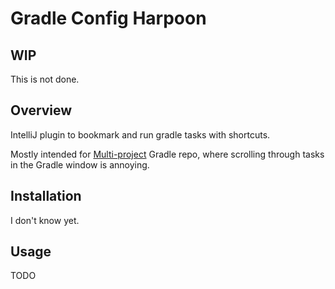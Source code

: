 # Gradle Config Harpoon

## WIP
This is not done.

## Overview
IntelliJ plugin to bookmark and run gradle tasks with shortcuts.

Mostly intended for [Multi-project](https://docs.gradle.org/current/userguide/intro_multi_project_builds.html)
Gradle repo, where scrolling through tasks in the Gradle window is annoying.



## Installation
I don't know yet.

## Usage
TODO